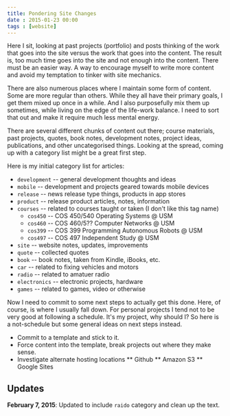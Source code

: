 ```yaml
---
title: Pondering Site Changes
date : 2015-01-23 00:00
tags : [website]
---
```

Here I sit, looking at past projects (portfolio) and posts thinking of the
work that goes into the site versus the work that goes into the content. The
result is, too much time goes into the site and not enough into the
content. There must be an easier way. A way to encourage myself to write
more content and avoid my temptation to tinker with site mechanics.

There are also numerous places where I maintain some form of content.
Some are more regular than others. While they all have their primary goals,
I get them mixed
up once in a while. And I also purposefully mix them up sometimes, while living
on the edge of the life-work balance. I need to sort that out and make it require
much less mental energy.

There are several different chunks of content out there; course materials, past
projects, quotes, book notes, development notes, project ideas, publications, and
other uncategorised things. Looking at the spread, coming up with a category list
might be a great first step.

Here is my initial category list for articles:

* <code>development</code> -- general development thoughts and ideas
* <code>mobile</code> -- development and projects geared towards mobile devices
* <code>release</code> -- news release type things, products in app stores
* <code>product</code> -- release product articles, notes, information
* <code>courses</code> -- related to courses taught or taken (I don't like this tag name)
	* <code>cos450</code> -- COS 450/540 Operating Systems @ USM
	* <code>cos460</code> -- COS 460/5?? Computer Networks @ USM
	* <code>cos399</code> -- COS 399 Programming Autonomous Robots @ USM
	* <code>cos497</code> -- COS 497 Independent Study @ USM
* <code>site</code> -- website notes, updates, improvements
* <code>quote</code> -- collected quotes
* <code>book</code> -- book notes, taken from Kindle, iBooks, etc.
* <code>car</code> -- related to fixing vehicles and motors
* <code>radio</code> -- related to amatuer radio
* <code>electronics</code> -- electronic projects, hardware
* <code>games</code> -- related to games, video or otherwise

Now I need to commit to some next steps to actually get this done. Here, of course,
is where I usually fall down. For personal projects I tend not to be very good at
following a schedule. It's my project, why should I? So here is a not-schedule but some
general ideas on next steps instead.

* Commit to a template and stick to it.
* Force content into the template, break projects out where they make sense.
* Investigate alternate hosting locations
** Github
** Amazon S3
** Google Sites

## Updates

**February 7, 2015**: Updated to include <code>raido</code> category and clean up the text.
